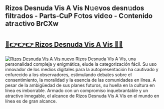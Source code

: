 ## Rizos Desnuda Vis A Vis N𝚞𝚎vos desn𝚞dos filtr𝚊dos - Parts-CuP F𝚘tos vid𝚎o - C𝚘ntenido atr𝚊ctivo BrCXw

# <h2><a href="http://mba2vv1.tromn.icu/?c=Rizos+Desnuda+Vis+A+Vis">🔗👉👉👉 Rizos Desnuda Vis A Vis 🔗🔗</a></h2>

[![Rizos Desnuda Vis A Vis nuevo](https://i.imgur.com/pEAQMta.gif)](http://mba2vv1.tromn.icu/?c=Rizos+Desnuda+Vis+A+Vis)
Rizos Desnuda Vis A Vis, una personalidad compleja y enigmática, elude la categorización fácil. Su uso innovador de los medios digitales para la autopresentación ha cautivado y enfurecido a los observadores, estimulando debates sobre el consentimiento, la moralidad y la esencia de las comunidades en línea. A pesar de la ambigüedad de sus planes futuros, su huella en la cultura en línea es imborrable. Armado con un compromiso inquebrantable y un atractivo innegable, el alcance de Rizos Desnuda Vis A Vis en el mundo en línea es de gran alcance.
